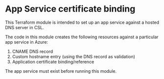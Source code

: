 # App Service certificate binding

This Terraform module is intended to set up an app service against a hosted DNS server in CSL.

The code in this module creates the following resources against a particular app service in Azure:
1. CNAME DNS record
2. Custom hostname entry (using the DNS record as validation)
3. Application certificate binding/reference

The app service must exist before running this module.